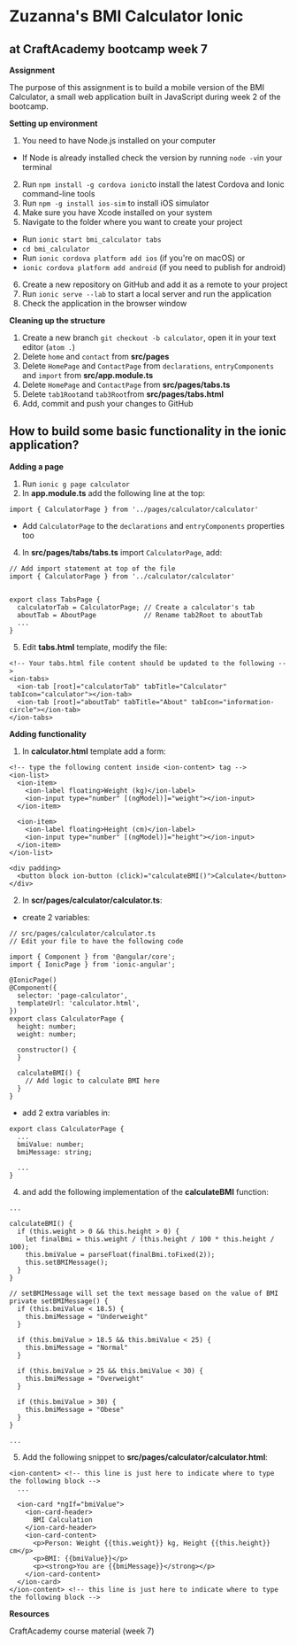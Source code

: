 # Zuzanna's BMI Calculator Ionic

## at CraftAcademy bootcamp week 7

**Assignment**

The purpose of this assignment is to build a mobile version of the BMI Calculator, a small web application built in JavaScript during week 2 of the bootcamp.

**Setting up environment**
1. You need to have Node.js installed on your computer
* If Node is already installed check the version by running `node -v`in your terminal
2. Run `npm install -g cordova ionic`to install the latest Cordova and Ionic command-line tools
3. Run `npm -g install ios-sim` to install iOS simulator
4. Make sure you have Xcode installed on your system
5. Navigate to the folder where you want to create your project
* Run `ionic start bmi_calculator tabs`
* `cd bmi_calculator`
* Run `ionic cordova platform add ios` (if you're on macOS) or
* `ionic cordova platform add android` (if you need to publish for android)
6. Create a new repository on GitHub and add it as a remote to your project
7. Run `ionic serve --lab` to start a local server and run the application
8. Check the application in the browser window

**Cleaning up the structure**

1. Create a new branch `git checkout -b calculator`, open it in your text editor (`atom .`)
2. Delete `home` and `contact` from **src/pages**
3. Delete `HomePage` and `ContactPage` from `declarations`, `entryComponents` and `import` from **src/app.module.ts**
4. Delete `HomePage` and `ContactPage` from **src/pages/tabs.ts**
5. Delete `tab1Root`and `tab3Root`from **src/pages/tabs.html**
6. Add, commit and push your changes to GitHub

## How to build some basic functionality in the ionic application?

**Adding a page**
1. Run `ionic g page calculator`
2. In **app.module.ts** add the following line at the top:
```
import { CalculatorPage } from '../pages/calculator/calculator'
```
* Add `CalculatorPage` to the `declarations` and `entryComponents` properties too
4. In **src/pages/tabs/tabs.ts** import `CalculatorPage`, add:
```
// Add import statement at top of the file
import { CalculatorPage } from '../calculator/calculator'


export class TabsPage {
  calculatorTab = CalculatorPage; // Create a calculator's tab
  aboutTab = AboutPage            // Rename tab2Root to aboutTab
  ...
}
```
5. Edit **tabs.html** template, modify the file:
```
<!-- Your tabs.html file content should be updated to the following -->
<ion-tabs>
  <ion-tab [root]="calculatorTab" tabTitle="Calculator" tabIcon="calculator"></ion-tab>
  <ion-tab [root]="aboutTab" tabTitle="About" tabIcon="information-circle"></ion-tab>
</ion-tabs>
```

**Adding functionality**

1. In **calculator.html** template add a form:
```
<!-- type the following content inside <ion-content> tag -->
<ion-list>
  <ion-item>
    <ion-label floating>Weight (kg)</ion-label>
    <ion-input type="number" [(ngModel)]="weight"></ion-input>
  </ion-item>

  <ion-item>
    <ion-label floating>Height (cm)</ion-label>
    <ion-input type="number" [(ngModel)]="height"></ion-input>
  </ion-item>
</ion-list>

<div padding>
  <button block ion-button (click)="calculateBMI()">Calculate</button>
</div>
```
2. In **scr/pages/calculator/calculator.ts**:
* create 2 variables:
```
// src/pages/calculator/calculator.ts
// Edit your file to have the following code

import { Component } from '@angular/core';
import { IonicPage } from 'ionic-angular';

@IonicPage()
@Component({
  selector: 'page-calculator',
  templateUrl: 'calculator.html',
})
export class CalculatorPage {
  height: number;
  weight: number;

  constructor() {
  }

  calculateBMI() {
    // Add logic to calculate BMI here
  }
}
```
* add 2 extra variables in:
```
export class CalculatorPage {
  ...
  bmiValue: number;
  bmiMessage: string;

  ...
}
```
4. and add the following implementation of the **calculateBMI** function:
```
...

calculateBMI() {
  if (this.weight > 0 && this.height > 0) {
    let finalBmi = this.weight / (this.height / 100 * this.height / 100);
    this.bmiValue = parseFloat(finalBmi.toFixed(2));
    this.setBMIMessage();
  }
}

// setBMIMessage will set the text message based on the value of BMI
private setBMIMessage() {
  if (this.bmiValue < 18.5) {
    this.bmiMessage = "Underweight"
  }

  if (this.bmiValue > 18.5 && this.bmiValue < 25) {
    this.bmiMessage = "Normal"
  }

  if (this.bmiValue > 25 && this.bmiValue < 30) {
    this.bmiMessage = "Overweight"
  }

  if (this.bmiValue > 30) {
    this.bmiMessage = "Obese"
  }
}

...
```
5. Add the following snippet to **src/pages/calculator/calculator.html**:
```
<ion-content> <!-- this line is just here to indicate where to type the following block -->
  ...

  <ion-card *ngIf="bmiValue">
    <ion-card-header>
      BMI Calculation
    </ion-card-header>
    <ion-card-content>
      <p>Person: Weight {{this.weight}} kg, Height {{this.height}} cm</p>
      <p>BMI: {{bmiValue}}</p>
      <p><strong>You are {{bmiMessage}}</strong></p>
    </ion-card-content>
  </ion-card>
</ion-content> <!-- this line is just here to indicate where to type the following block -->
```

**Resources**

CraftAcademy course material (week 7)
